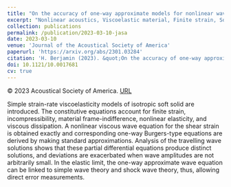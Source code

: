 ```yaml
---
title: "On the accuracy of one-way approximate models for nonlinear waves in soft solids"
excerpt: "Nonlinear acoustics, Viscoelastic material, Finite strain, Soft solids, Burgers equation"
collection: publications
permalink: /publication/2023-03-10-jasa
date: 2023-03-10
venue: 'Journal of the Acoustical Society of America'
paperurl: 'https://arxiv.org/abs/2301.03284'
citation: 'H. Berjamin (2023). &quot;On the accuracy of one-way approximate models for nonlinear waves in soft solids&quot;, <i>Journal of the Acoustical Society of America</i> 153, 1924-1932.'
doi: 10.1121/10.0017681
cv: true
---
```


© 2023 Acoustical Society of America. [URL](https://asa.scitation.org/doi/10.1121/10.0017681)

Simple strain-rate viscoelasticity models of isotropic soft solid are introduced. The constitutive equations account for finite strain, incompressibility, material frame-indifference, nonlinear elasticity, and viscous dissipation. A nonlinear viscous wave equation for the shear strain is obtained exactly and corresponding one-way Burgers-type equations are derived by making standard approximations. Analysis of the travelling wave solutions shows that these partial differential equations produce distinct solutions, and deviations are exacerbated when wave amplitudes are not arbitrarily small. In the elastic limit, the one-way approximate wave equation can be linked to simple wave theory and shock wave theory, thus, allowing direct error measurements.